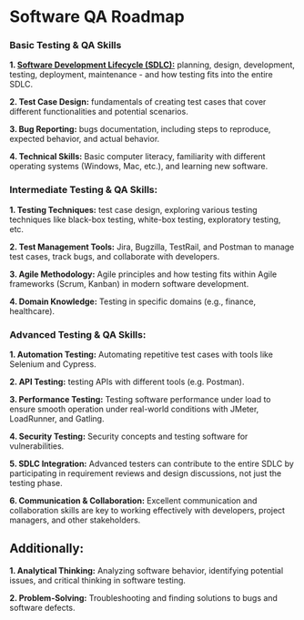 # Software QA Roadmap


### Basic Testing & QA Skills

**1. [Software Development Lifecycle (SDLC):](00-SOFTWARE-DEVELOPMENT-LIFE-CYCLE-SDLC)** planning, design, development, testing, deployment, maintenance - and how testing fits into the entire SDLC.

**2. Test Case Design:** fundamentals of creating test cases that cover different functionalities and potential scenarios.

**3. Bug Reporting:** bugs documentation, including steps to reproduce, expected behavior, and actual behavior.

**4. Technical Skills:** Basic computer literacy, familiarity with different operating systems (Windows, Mac, etc.), and learning new software.

### Intermediate Testing & QA Skills:

**1. Testing Techniques:** test case design, exploring various testing techniques like black-box testing, white-box testing, exploratory testing, etc.

**2. Test Management Tools:** Jira, Bugzilla, TestRail, and Postman to manage test cases, track bugs, and collaborate with developers.

**3. Agile Methodology:**  Agile principles and how testing fits within Agile frameworks (Scrum, Kanban) in modern software development.

**4. Domain Knowledge:** Testing in specific domains (e.g., finance, healthcare).

### Advanced Testing & QA Skills:

**1. Automation Testing:** Automating repetitive test cases with tools like Selenium and Cypress.

**2. API Testing:** testing APIs with different tools (e.g. Postman).

**3. Performance Testing:** Testing software performance under load to ensure smooth operation under real-world conditions with JMeter, LoadRunner, and Gatling.

**4. Security Testing:** Security concepts and testing software for vulnerabilities.

**5. SDLC Integration:** Advanced testers can contribute to the entire SDLC by participating in requirement reviews and design discussions, not just the testing phase.

**6. Communication & Collaboration:** Excellent communication and collaboration skills are key to working effectively with developers, project managers, and other stakeholders.

## Additionally:

**1. Analytical Thinking:** Analyzing software behavior, identifying potential issues, and critical thinking in software testing.

**2. Problem-Solving:** Troubleshooting and finding solutions to bugs and software defects.
